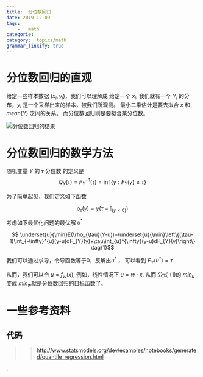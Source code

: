 ```yaml
---
title:  分位数回归
date: 2019-12-09
tags:
    -   math
categorie: 
category:  topics/math
grammar_linkify: true
---
```


# 分位数回归的直观

给定一些样本数据 $(x_i, y_i)$，我们可以理解成 给定一个 $x_i$, 我们就有一个 $Y_i$ 的分布，$y_i$ 是一个采样出来的样本，被我们所观测。 最小二乘估计是要去拟合 $x$ 和 $mean(Y)$ 之间的关系。 而分位数回归则是要拟合某分位数。

![分位数回归的结果](https://img-1253424161.cos.ap-shanghai.myqcloud.com/xsj/2019/12/1575889988287.png)
 
 
 
 
# 分位数回归的数学方法
随机变量 $Y$ 的 $\tau$ 分位数 的定义是
$$ Q_{Y}(\tau)=F_{Y}^{-1}(\tau)=\inf\left\{ y:F_{Y}(y)\geq\tau\right\} $$

为了简单起见，我们定义如下函数

$$ \rho_{\tau}(y)=y(\tau-\mathbb{I}_{(y<0)}) $$
 
 
考虑如下最优化问题的最优解 $u^*$

$$ \underset{u}{\min}E(\rho_{\tau}(Y-u))=\underset{u}{\min}\left\{(\tau-1)\int_{-\infty}^{u}(y-u)dF_{Y}(y)+\tau\int_{u}^{\infty}(y-u)dF_{Y}(y)\right\}  \tag{1}$$ 

我们可以通过求导，令导函数等于0，反解出$u^*$ ， 可以看到 $F_{Y}(u^*)=\tau$

从而，我们可以令  $u = f_w(x)$, 例如，线性情况下  $u = w\cdot x$. 从而 公式 (1)的 $min_u$ 变成 $min_w$就是分位数回归的目标函数了。


 

 # 一些参考资料
  
 ## 代码
 >>  http://www.statsmodels.org/dev/examples/notebooks/generated/quantile_regression.html
 >>  
 
 .